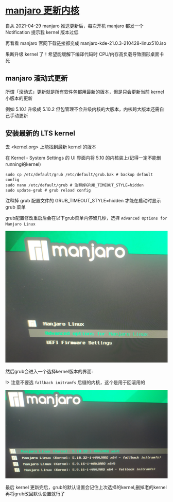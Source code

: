 # [manjaro 更新内核](/category/archlinux/manjaro_update_kernel.md)

自从 2021-04-29 manjaro 推送更新后，每次开机 manjaro 都发一个 Notification 提示我 kernel 版本过低

再看看 manjaro 官网下载链接都变成 manjaro-kde-21.0.3-210428-linux510.iso

果断升级 kernel 了！希望能缓解下编译代码时 CPU/内存高负载导致图形桌面卡死

## manjaro 滚动式更新

所谓「滚动式」更新就是所有软件包都用最新的版本，但是只会更新当前 kernel 小版本的更新

例如 5.10.1 升级成 5.10.2 但包管理不会升级内核的大版本，内核跨大版本还需自己手动更新

## 安装最新的 LTS kernel

去 <kernel.org> 上能找到最新 kernel 的版本

在 Kernel - System Settings 的 UI 界面内将 5.10 的内核装上(记得一定不能删running的kernel)

```
sudo cp /etc/default/grub /etc/default/grub.bak # backup default config
sudo nano /etc/default/grub # 注释掉GRUB_TIMEOUT_STYLE=hidden
sudo update-grub # grub reload config
```

注释掉 grub 配置文件的 GRUB_TIMEOUT_STYLE=hidden 才能在启动时显示 grub 菜单

grub配置修改重启后会在以下grub菜单内停留几秒，选择 `Advanced Options for Manjaro Linux`

![](manjaro_update_kernel_grub_menu_1.jpeg)

然后grub会进入一个选择kernel版本的界面:

!> 注意不要选 `fallback initramfs` 后缀的内核，这个是用于回滚用的

![](manjaro_update_kernel_grub_menu_2.jpeg)

最后 kernel 更新完后，grub的默认设置会记住上次选择的kernel,删掉老的kernel再将grub改回默认设置就行了
